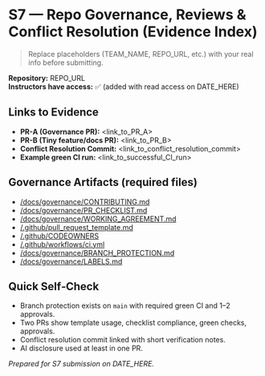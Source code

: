 # S7 — Repo Governance, Reviews & Conflict Resolution (Evidence Index)

> Replace placeholders (TEAM_NAME, REPO_URL, etc.) with your real info before submitting.

**Repository:** REPO_URL  
**Instructors have access:** ✅ (added with read access on DATE_HERE)

## Links to Evidence
- **PR-A (Governance PR):** <link_to_PR_A>
- **PR-B (Tiny feature/docs PR):** <link_to_PR_B>
- **Conflict Resolution Commit:** <link_to_conflict_resolution_commit>
- **Example green CI run:** <link_to_successful_CI_run>

## Governance Artifacts (required files)
- [/docs/governance/CONTRIBUTING.md](../docs/governance/CONTRIBUTING.md)
- [/docs/governance/PR_CHECKLIST.md](../docs/governance/PR_CHECKLIST.md)
- [/docs/governance/WORKING_AGREEMENT.md](../docs/governance/WORKING_AGREEMENT.md)
- [/.github/pull_request_template.md](../.github/pull_request_template.md)
- [/.github/CODEOWNERS](../.github/CODEOWNERS)
- [/.github/workflows/ci.yml](../.github/workflows/ci.yml)
- [/docs/governance/BRANCH_PROTECTION.md](../docs/governance/BRANCH_PROTECTION.md)
- [/docs/governance/LABELS.md](../docs/governance/LABELS.md)

## Quick Self‑Check
- Branch protection exists on `main` with required green CI and 1–2 approvals.
- Two PRs show template usage, checklist compliance, green checks, approvals.
- Conflict resolution commit linked with short verification notes.
- AI disclosure used at least in one PR.

_Prepared for S7 submission on DATE_HERE._
